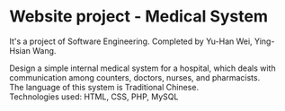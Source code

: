 # Website project - Medical System

It's a project of Software Engineering.
Completed by Yu-Han Wei, Ying-Hsian Wang.

Design a simple internal medical system for a hospital, which deals with communication among counters, doctors, nurses, and pharmacists.  
The language of this system is Traditional Chinese.  
Technologies used: HTML, CSS, PHP, MySQL  
